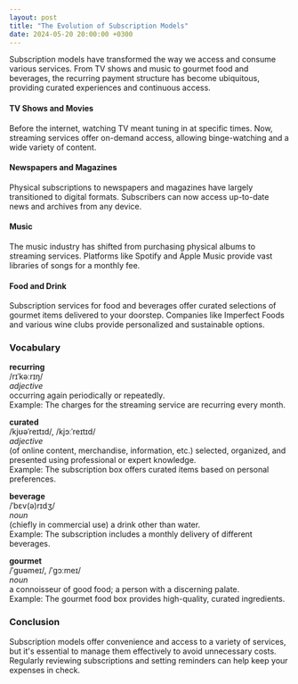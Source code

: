 ```yaml
---
layout: post
title: "The Evolution of Subscription Models"
date: 2024-05-20 20:00:00 +0300
---
```


Subscription models have transformed the way we access and consume various services. From TV shows and music to gourmet food and beverages, the recurring payment structure has become ubiquitous, providing curated experiences and continuous access.

#### TV Shows and Movies
Before the internet, watching TV meant tuning in at specific times. Now, streaming services offer on-demand access, allowing binge-watching and a wide variety of content.

#### Newspapers and Magazines
Physical subscriptions to newspapers and magazines have largely transitioned to digital formats. Subscribers can now access up-to-date news and archives from any device.

#### Music
The music industry has shifted from purchasing physical albums to streaming services. Platforms like Spotify and Apple Music provide vast libraries of songs for a monthly fee.

#### Food and Drink
Subscription services for food and beverages offer curated selections of gourmet items delivered to your doorstep. Companies like Imperfect Foods and various wine clubs provide personalized and sustainable options.

### Vocabulary

**recurring**  
/rɪˈkəːrɪŋ/  
*adjective*  
occurring again periodically or repeatedly.  
Example: The charges for the streaming service are recurring every month.

**curated**  
/kjʊəˈreɪtɪd/, /kjɔːˈreɪtɪd/  
*adjective*  
(of online content, merchandise, information, etc.) selected, organized, and presented using professional or expert knowledge.  
Example: The subscription box offers curated items based on personal preferences.

**beverage**  
/ˈbɛv(ə)rɪdʒ/  
*noun*  
(chiefly in commercial use) a drink other than water.  
Example: The subscription includes a monthly delivery of different beverages.

**gourmet**  
/ˈɡʊəmeɪ/, /ˈɡɔːmeɪ/  
*noun*  
a connoisseur of good food; a person with a discerning palate.  
Example: The gourmet food box provides high-quality, curated ingredients.

### Conclusion

Subscription models offer convenience and access to a variety of services, but it's essential to manage them effectively to avoid unnecessary costs. Regularly reviewing subscriptions and setting reminders can help keep your expenses in check.